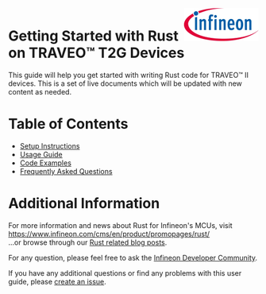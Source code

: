 <img src="./media/ifx-logo-600.jpg" align="right" width="150" />  

# Getting Started with Rust on TRAVEO™ T2G Devices
This guide will help you get started with writing Rust code for TRAVEO™ II devices. This is a set of live documents which will be updated with new content as needed. 

# Table of Contents

- [Setup Instructions](/setup-instructions/README.md)
- [Usage Guide](/usage-guide/README.md)
- [Code Examples](/code-examples/README.md)
- [Frequently Asked Questions](/faqs/README.md)

# Additional Information
For more information and news about Rust for Infineon's MCUs, visit https://www.infineon.com/cms/en/product/promopages/rust/   
...or browse through our [Rust related blog posts](https://community.infineon.com/t5/tag/Rust/tg-p/board-id/Blogs).

For any question, please feel free to ask the [Infineon Developer Community](https://community.infineon.com/).

If you have any additional questions or find any problems with this user guide, please [create an issue](https://github.com/Infineon/traveo-rs-user-guide/issues).
